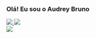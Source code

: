 ### Olá! Eu sou o Audrey Bruno
 
<div>
  <a href = "mailto:audreysiqueiracvv@gmail.com">
    <img src="https://img.shields.io/badge/-Gmail-%23333?style=for-the-badge&logo=gmail&logoColor=white" target="_blank">
  </a>
  <a href="https://www.linkedin.com/in/audrey-siqueira-278400264" target="_blank">
    <img src="https://img.shields.io/badge/-LinkedIn-%230077B5?style=for-the-badge&logo=linkedin&logoColor=white" target="_blank">
  </a> 
</div>

<picture>
  <source srcset="https://github-readme-stats.vercel.app/api?username=AudreyBruno&show_icons=true&theme=dark&count_private=true" media="(prefers-color-scheme: dark)" />
  <source srcset="https://github-readme-stats.vercel.app/api?username=AudreyBruno&show_icons=true&theme=light&count_private=true" media="(prefers-color-scheme: light)" />
  <img src="https://github-readme-stats.vercel.app/api?username=AudreyBruno&show_icons=true&count_private=true" />
</picture>
